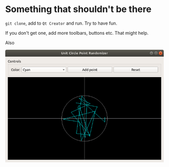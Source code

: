 # Something that shouldn't be there
`git clone`, add to `Qt Creator` and run.
Try to have fun.

If you don't get one, add more toolbars, buttons etc. That might help.

Also

![Screenshot Image](./images/image.png)
